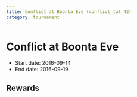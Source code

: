 ```yaml
---
title: Conflict at Boonta Eve (conflict_tat_43)
category: tournament
---
```

# Conflict at Boonta Eve

  * Start date: 2016-09-14
  * End date: 2016-09-19

## Rewards

